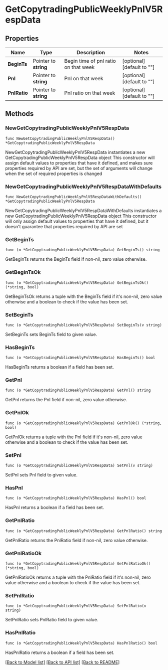 # GetCopytradingPublicWeeklyPnlV5RespData

## Properties

Name | Type | Description | Notes
------------ | ------------- | ------------- | -------------
**BeginTs** | Pointer to **string** | Begin time of pnl ratio on that week | [optional] [default to ""]
**Pnl** | Pointer to **string** | Pnl on that week | [optional] [default to ""]
**PnlRatio** | Pointer to **string** | Pnl ratio on that week | [optional] [default to ""]

## Methods

### NewGetCopytradingPublicWeeklyPnlV5RespData

`func NewGetCopytradingPublicWeeklyPnlV5RespData() *GetCopytradingPublicWeeklyPnlV5RespData`

NewGetCopytradingPublicWeeklyPnlV5RespData instantiates a new GetCopytradingPublicWeeklyPnlV5RespData object
This constructor will assign default values to properties that have it defined,
and makes sure properties required by API are set, but the set of arguments
will change when the set of required properties is changed

### NewGetCopytradingPublicWeeklyPnlV5RespDataWithDefaults

`func NewGetCopytradingPublicWeeklyPnlV5RespDataWithDefaults() *GetCopytradingPublicWeeklyPnlV5RespData`

NewGetCopytradingPublicWeeklyPnlV5RespDataWithDefaults instantiates a new GetCopytradingPublicWeeklyPnlV5RespData object
This constructor will only assign default values to properties that have it defined,
but it doesn't guarantee that properties required by API are set

### GetBeginTs

`func (o *GetCopytradingPublicWeeklyPnlV5RespData) GetBeginTs() string`

GetBeginTs returns the BeginTs field if non-nil, zero value otherwise.

### GetBeginTsOk

`func (o *GetCopytradingPublicWeeklyPnlV5RespData) GetBeginTsOk() (*string, bool)`

GetBeginTsOk returns a tuple with the BeginTs field if it's non-nil, zero value otherwise
and a boolean to check if the value has been set.

### SetBeginTs

`func (o *GetCopytradingPublicWeeklyPnlV5RespData) SetBeginTs(v string)`

SetBeginTs sets BeginTs field to given value.

### HasBeginTs

`func (o *GetCopytradingPublicWeeklyPnlV5RespData) HasBeginTs() bool`

HasBeginTs returns a boolean if a field has been set.

### GetPnl

`func (o *GetCopytradingPublicWeeklyPnlV5RespData) GetPnl() string`

GetPnl returns the Pnl field if non-nil, zero value otherwise.

### GetPnlOk

`func (o *GetCopytradingPublicWeeklyPnlV5RespData) GetPnlOk() (*string, bool)`

GetPnlOk returns a tuple with the Pnl field if it's non-nil, zero value otherwise
and a boolean to check if the value has been set.

### SetPnl

`func (o *GetCopytradingPublicWeeklyPnlV5RespData) SetPnl(v string)`

SetPnl sets Pnl field to given value.

### HasPnl

`func (o *GetCopytradingPublicWeeklyPnlV5RespData) HasPnl() bool`

HasPnl returns a boolean if a field has been set.

### GetPnlRatio

`func (o *GetCopytradingPublicWeeklyPnlV5RespData) GetPnlRatio() string`

GetPnlRatio returns the PnlRatio field if non-nil, zero value otherwise.

### GetPnlRatioOk

`func (o *GetCopytradingPublicWeeklyPnlV5RespData) GetPnlRatioOk() (*string, bool)`

GetPnlRatioOk returns a tuple with the PnlRatio field if it's non-nil, zero value otherwise
and a boolean to check if the value has been set.

### SetPnlRatio

`func (o *GetCopytradingPublicWeeklyPnlV5RespData) SetPnlRatio(v string)`

SetPnlRatio sets PnlRatio field to given value.

### HasPnlRatio

`func (o *GetCopytradingPublicWeeklyPnlV5RespData) HasPnlRatio() bool`

HasPnlRatio returns a boolean if a field has been set.


[[Back to Model list]](../README.md#documentation-for-models) [[Back to API list]](../README.md#documentation-for-api-endpoints) [[Back to README]](../README.md)


